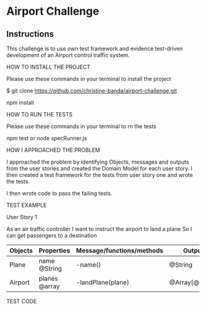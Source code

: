 Airport Challenge
=================

Instructions
---------

This challenge is to use own test framework and evidence test-driven development of an Airport control traffic system.

HOW TO INSTALL THE PROJECT

Please use these commands in your terminal to install the project

$ git clone https://github.com/christine-banda/airport-challenge.git

npm install

HOW TO RUN THE TESTS

Please use these commands in your terminal to rn the tests

npm test or node specRunner.js

HOW I APPROACHED THE PROBLEM

I approached the problem by identifying Objects, messages and outputs from the user stories and created the Domain Model for each user story.
I then created a test framework for the tests from user story one and wrote the tests. 

I then wrote code to pass the failing tests.

TEST EXAMPLE

User Story 1

As an air traffic controller
I want to instruct the airport to land a plane
So I can get passengers to a destination
			

| Objects | Properties    | Message/functions/methods | Output         |
| ------- | ------------- | ------------------------- | -------------- |
| Plane   | name @String  | -name()                   | @String        |
| Airport | planes @array | -landPlane(plane)         | @Array[@Plane] |

TEST CODE



